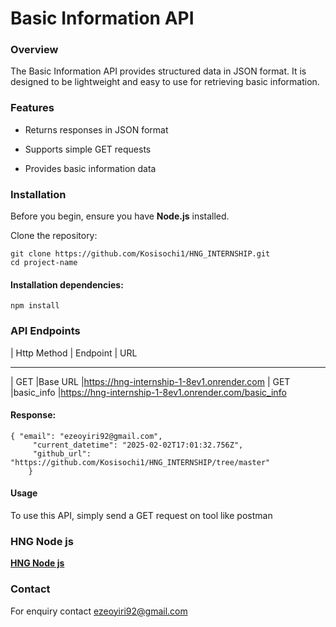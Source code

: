 # Basic Information API

### Overview

The Basic Information API provides structured data in JSON format. It is designed to be lightweight and easy to use for retrieving basic information.

### Features

- Returns responses in JSON format

- Supports simple GET requests

- Provides basic information data

### Installation

Before you begin, ensure you have **Node.js** installed.


Clone the repository:

```
git clone https://github.com/Kosisochi1/HNG_INTERNSHIP.git
cd project-name
```


#### Installation dependencies:

```
npm install
```


### API Endpoints


| Http Method | Endpoint  | URL
--  ----------------------------------
| GET         |Base URL         |https://hng-internship-1-8ev1.onrender.com
| GET         |basic_info       |https://hng-internship-1-8ev1.onrender.com/basic_info


#### Response:

```
{ "email": "ezeoyiri92@gmail.com",
     "current_datetime": "2025-02-02T17:01:32.756Z",
     "github_url": "https://github.com/Kosisochi1/HNG_INTERNSHIP/tree/master"
    }
``` 
    
    
    
  

#### Usage

To use this API, simply send a GET request on tool like postman

### HNG Node js
**[HNG Node js](https://hng.tech/hire/nodejs-developers)**



### Contact
For enquiry contact ezeoyiri92@gmail.com